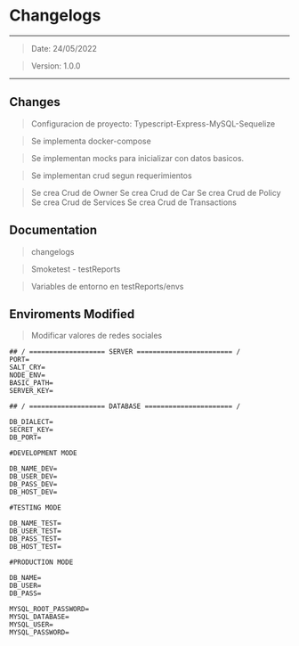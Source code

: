 # Changelogs

***
> Date: 24/05/2022

> Version: 1.0.0
***

## Changes ##

> Configuracion de proyecto: Typescript-Express-MySQL-Sequelize

> Se implementa docker-compose

> Se implementan mocks para inicializar con datos basicos. 


> Se implementan crud segun requerimientos

> Se crea Crud de Owner
> Se crea Crud de Car
> Se crea Crud de Policy
> Se crea Crud de Services
> Se crea Crud de Transactions

## Documentation ##

> changelogs

> Smoketest - testReports

> Variables de entorno en testReports/envs

## Enviroments Modified ##

> Modificar valores de redes sociales

```
## / =================== SERVER ======================== /
PORT=
SALT_CRY=
NODE_ENV=
BASIC_PATH=
SERVER_KEY=

## / =================== DATABASE ====================== /

DB_DIALECT=
SECRET_KEY=
DB_PORT=

#DEVELOPMENT MODE

DB_NAME_DEV=
DB_USER_DEV=
DB_PASS_DEV=
DB_HOST_DEV=

#TESTING MODE

DB_NAME_TEST=
DB_USER_TEST=
DB_PASS_TEST=
DB_HOST_TEST=

#PRODUCTION MODE

DB_NAME=
DB_USER=
DB_PASS=

MYSQL_ROOT_PASSWORD=
MYSQL_DATABASE=
MYSQL_USER=
MYSQL_PASSWORD=
```


